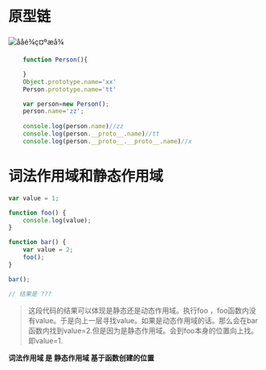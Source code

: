 # 原型链

### 

![ååé¾ç¤ºæå¾](https://github.com/mqyqingfeng/Blog/raw/master/Images/prototype5.png)

```javascript
    function Person(){

    }
    Object.prototype.name='xx'
    Person.prototype.name='tt'

    var person=new Person();
    person.name='zz';
    
    console.log(person.name)//zz
    console.log(person.__proto__.name)//tt
    console.log(person.__proto__.__proto__.name)//x
```



# 词法作用域和静态作用域

```javascript
var value = 1;

function foo() {
    console.log(value);
}

function bar() {
    var value = 2;
    foo();
}

bar();

// 结果是 ???
```



> 这段代码的结果可以体现是静态还是动态作用域。执行foo ，foo函数内没有value。于是向上一层寻找value。如果是动态作用域的话。那么会在bar函数内找到value=2.但是因为是静态作用域。会到foo本身的位置向上找。即value=1.

**词法作用域 是 静态作用域 基于函数创建的位置**